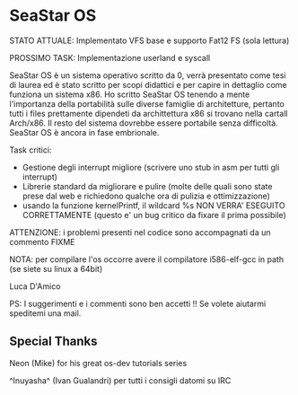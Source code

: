 SeaStar OS
==========

STATO ATTUALE: Implementato VFS base e supporto Fat12 FS (sola lettura) 

PROSSIMO TASK: Implementazione userland e syscall

SeaStar OS è un sistema operativo scritto da 0, verrà presentato come tesi di laurea
ed è stato scritto per scopi didattici e per capire in dettaglio come funziona un
sistema x86.
Ho scritto SeaStar OS tenendo a mente l'importanza della portabilità sulle diverse 
famiglie di architetture, pertanto tutti i files prettamente dipendeti da archittettura
x86 si trovano nella cartall Arch/x86.
Il resto del sistema dovrebbe essere portabile senza difficoltà.
SeaStar OS è ancora in fase embrionale.

Task critici:

* Gestione degli interrupt migliore (scrivere uno stub in asm per tutti gli interrupt)
* Librerie standard da migliorare e pulire (molte delle quali sono state prese dal web
e richiedono qualche ora di pulizia e ottimizzazione)
* usando la funzione kernelPrintf, il wildcard %s NON VERRA' ESEGUITO CORRETTAMENTE
(questo e' un bug critico da fixare il prima possibile)


ATTENZIONE: i problemi presenti nel codice sono accompagnati da un commento FIXME

NOTA: per compilare l'os occorre avere il compilatore i586-elf-gcc in path (se siete su linux a 64bit)

Luca D'Amico

PS: I suggerimenti e i commenti sono ben accetti !! Se volete aiutarmi speditemi 
una mail.

Special Thanks
--------------

Neon (Mike) for his great os-dev tutorials series

^Inuyasha^ (Ivan Gualandri) per tutti i consigli datomi su IRC


